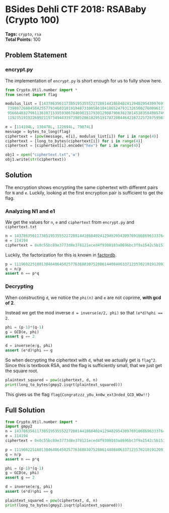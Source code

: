 # BSides Dehli CTF 2018: RSABaby (Crypto 100)

__Tags:__ `crypto`, `rsa`  
__Total Points:__ 100

## Problem Statement

### encrypt.py
The implementation of `encrypt.py` is short enough for us to fully show here.

```python
from Crypto.Util.number import *
from secret import flag

modulus_list = [143786356117385195355522728814418684024129402954309769186869633376407480449846714776247533950484109173163811708549269029920405450237443197994941951104068001708682945191370596050916441792714228818475059839352105948003874426539429621408867171203559281132589926504992702401428910240117807627890055235377744541913L,
 73988726804584255779346831019194873108586184186524793132656027600961771331094234332693404730437468912329694216269372797532334390363774803642809945268154324370355113538927414351037561899998734391507272602074924837440885467211134022878597523920836541794820777951492188067045604789153534513271406458984968338509L,
 95666403279611361071535593067846981517930129087906362381453835849857496766736720885263927273295086034390557353492037703154353541274448884795437287235560639118986397838850340017834752502157881329960725771502503917735194236743345777337851076649842634506339513864285786698870866229339372558162315435127197444193L,
 119235191922699211973494433973985286182951917872084464216722572875998345005104112625024274855529546680909781406076412741844254205002739352725207590519921992295941563460138887173402493503653397592300336588721082590464192875253265214253650991510709511154297580284525736720396804660126786258245028204861220690641L]

e = [114194L, 130478L, 122694L, 79874L]
message = bytes_to_long(flag)
ciphertext = [pow(message, e[i], modulus_list[i]) for i in range(4)]
ciphertext = [long_to_bytes(ciphertext[i]) for i in range(4)]
ciphertext = [ciphertext[i].encode("hex") for i in range(4)]

obj1 = open("ciphertext.txt",'w')
obj1.write(str(ciphertext))
```

## Solution

The encryption shows encrypting the same ciphertext with different pairs for `N` and `e`. Luckily, looking at the first encryption pair is sufficient to get the flag.

### Analyzing N1 and e1

We get the values for `n`, `e` and `ciphertext` from `encrypt.py`  and `ciphertext.txt`

```python
n = 143786356117385195355522728814418684024129402954309769186869633376407480449846714776247533950484109173163811708549269029920405450237443197994941951104068001708682945191370596050916441792714228818475059839352105948003874426539429621408867171203559281132589926504992702401428910240117807627890055235377744541913
e = 114194
ciphertext = 0x0c55bc89e3773d8e378121eced4f9300103a8696bc3f9a1542c5b1539442ca5de03a40ad564ab5c2e764b2f946058ec220abf20afc271896ff4ca1f4a2dd227405f221de51e097d6b9f270c4561cd25596e96efd7de1a0e65d37cbf6a73c62a7e323f48450b9dc75e3e738ec1c7e1ae9fc808da8c476e72aea9155125b815653
```

Luckily, the factorization for this is known in [factordb](http://factordb.com/index.php?query=143786356117385195355522728814418684024129402954309769186869633376407480449846714776247533950484109173163811708549269029920405450237443197994941951104068001708682945191370596050916441792714228818475059839352105948003874426539429621408867171203559281132589926504992702401428910240117807627890055235377744541913).

```python
p = 11196022518013846406450257763680307528861440840633712357021019120934410373180406217919066924474450204377977943388931820832436504741695416094988192576484719
q = n/p
assert n == p*q
```

### Decrypting

When constructing `d`, we notice the `phi(n)` and `e` are not coprime, __with gcd of 2__.

Instead we get the mod inverse `d = inverse(e/2, phi)` so that `(e*d)%phi == 2`.

```python
phi = (p-1)*(q-1)
g = GCD(e, phi)
assert g == 2

d = inverse(e/g, phi)
assert (e*d)%phi == g
```

So when decrypting the ciphertext with `d`, what we actually get is `flag^2`. Since this is textbook RSA, and the flag is sufficiently small, that we just get the square root.

```python
plaintext_squared = pow(ciphertext, d, n)
print(long_to_bytes(gmpy2.isqrt(plaintext_squared)))
```

This gives us the flag `flag{Congratzzz_y0u_kn0w_ext3nded_GCD_WOw!!}`

## Full Solution

```python
from Crypto.Util.number import *
import gmpy2
n = 143786356117385195355522728814418684024129402954309769186869633376407480449846714776247533950484109173163811708549269029920405450237443197994941951104068001708682945191370596050916441792714228818475059839352105948003874426539429621408867171203559281132589926504992702401428910240117807627890055235377744541913
e = 114194
ciphertext = 0x0c55bc89e3773d8e378121eced4f9300103a8696bc3f9a1542c5b1539442ca5de03a40ad564ab5c2e764b2f946058ec220abf20afc271896ff4ca1f4a2dd227405f221de51e097d6b9f270c4561cd25596e96efd7de1a0e65d37cbf6a73c62a7e323f48450b9dc75e3e738ec1c7e1ae9fc808da8c476e72aea9155125b815653

p = 11196022518013846406450257763680307528861440840633712357021019120934410373180406217919066924474450204377977943388931820832436504741695416094988192576484719
q = n/p
assert n == p*q

phi = (p-1)*(q-1)
g = GCD(e, phi)
assert g == 2

d = inverse(e/g, phi)
assert (e*d)%phi == g

plaintext_squared = pow(ciphertext, d, n)
print(long_to_bytes(gmpy2.isqrt(plaintext_squared)))
```
